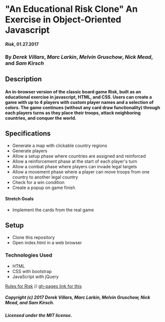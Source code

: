 # "An Educational Risk Clone" An Exercise in Object-Oriented Javascript

#### _Risk_, 01.27.2017

### By _Derek Villars_, _Marc Larkin_, _Melvin Gruschow_, _Nick Mead_, and _Sam Kirsch_

## Description

#### An in-browser version of the classic board game Risk, built as an educational exercise in javascript, HTML, and CSS. Users can create a game with up to 4 players with custom player names and a selection of colors. The game continues (without any card draw functionality) through each players turns as they place their troops, attack neighboring countries, and conquer the world.

## Specifications

* Generate a map with clickable country regions
* Generate players
* Allow a setup phase where countries are assigned and reinforced
* Allow a reinforcement phase at the start of each player's turn
* Allow a combat phase where players can invade legal targets
* Allow a movement phase where a player can move troops from one country to another legal country
* Check for a win condition
* Create a popup on game finish


#### Stretch Goals

* Implement the cards from the real game

## Setup

* Clone this repository
* Open index.html in a web browser

### Technologies Used

* HTML
* CSS with bootstrap
* JavaScript with jQuery

[Rules for Risk](http://www.ultraboardgames.com/risk/game-rules.php) //
[gh-pages link for this](http://denalisk.github.io/Risk/index.html)

##### Copyright (c) 2017 Derek Villars, Marc Larkin, Melvin Gruschow, Nick Mead, and Sam Kirsch.

##### Licensed under the MIT license.
